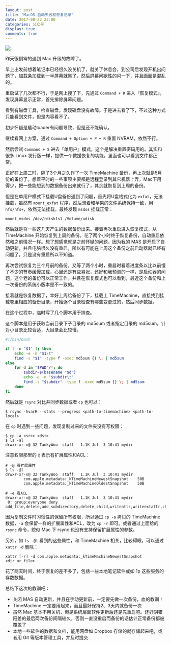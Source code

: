 ```yaml
---
layout: post
title: "MacOS 启动失败和恢复记录"
date: 2017-08-22 22:00
categories: 公众号
display: true
comments: true
---
```


![](https://tankywoo-wb.b0.upaiyun.com/gzh/20170822-macos-recovery.jpeg)

昨天很倒霉的遇到 Mac 升级的故障了。

早上出发前想着笔记本已经很久没关机了，就关了休息会，到公司后发现开机出问题了，加载条加载到一半屏幕就黑了，然后屏幕间歇性的闪一下，并且画面是混乱的。

重启试了几次都不行，于是网上搜了下，先通过 `Command + R` 进入『恢复模式』，发现屏幕显示正常，首先排除屏幕问题。

看到有磁盘工具，检查磁盘，发现磁盘没有故障。于是进去看了下，不过这种方式只能看到文件，但是内容看不了。

初步怀疑是启动loader有问题导致，但是还不能确认。

继续看网上方案，通过 `Command + Option + P + R` 重置 NVRAM，依然不行。

然后尝试 `Command + S` 进去『单用户』模式，这个是解决重置密码用的。其实和很多 Linux 发行版一样，提供一个救援恢复的功能。里面也可以看到文件都正常。

正好在上周二时，隔了3个月之久作了一次 TimeMachine 备份，再上次就是5月份的备份了。想着平时的一些事项主要都是远程登录到其它机器上弄，Mac下用得少，把一些能想到的数据备份出来就行了，其余就恢复到上周的备份。

但是在单用户模式下挂载U盘备份遇到了问题，首先将U盘格式化为 `exfat`，无法挂载，虽然有 `mount_exfat` 程序，然后想着和苹果的文件系统保持一致，用 `hfs/hfs+`，依然无法挂载，最终发现 `msdos` 挂载正常：

```
mount_msdos /dev/rdisk1s1 /Volume/udisk
```

然后就是将一些这几天产生的数据备份出来。接着再次重启进入恢复模式，从 TimeMachine 开始恢复到上周的备份。花了两个小时终于恢复备份，自动重启依然和之前情况一样。想了想感觉就是之前怀疑的问题，因为我的 MAS 是开启了自动更新，并且电脑很久没有重启，所以有可能在上周这个备份之前启动器就已经有问题了，只是没有重启所以不知道。

再次尝试恢复为三个月前的备份，又等了两个小时，重启时看着进度条以比以前慢了不少的节奏缓慢加载，心里还是有些紧张，还好和我预测的一样，是启动器的问题，这个老的备份可以正常工作。并且在恢复模式也可以看到，最近这个备份和上一次备份的系统小版本是不一致的。

接着就是恢复数据了，幸好上周给备份了下，挂载上 TimeMachine，直接找到挂载卷里相应的备份目录，开始逐个目录检查有哪些变更过的，然后同步数据。

在这个过程中，临时写了几个脚本用于排查。

这个脚本是用于获取当前目录下子目录的 md5sum 或者指定目录的 md5sum，针对小目录比较合适，大目录会比较慢。

```bash
#!/bin/bash

if [ -n "$1" ]; then
    echo -e -n "$1\t"
    find -s "$1" -type f -exec md5sum {} \; | md5sum
else
    for d in "$PWD"/*; do
        subdir=$(basename "$d")
        echo -e -n "$subdir\t"
        find -s "$subdir" -type f -exec md5sum {} \; | md5sum
    done
fi
```

然后就是 `rsync` 对比并同步数据或者 `cp` 也可以：

```
$ rsync -hvarH --stats --progress <path-to-timemachine> <path-to-local>
```

在 `cp` 时遇到一些问题，发现复制过来的文件夹没有写权限：

```
$ cp -a <src> <dst>
$ ls -al
drwxr-xr-x@ 32 TankyWoo  staff   1.1K Jul  3 10:41 mydir
```

注意权限那里的 `@` 表示有扩展属性和ACL：

```
# -@ 看扩展属性
$ ls -@l
drwxr-xr-x@ 32 TankyWoo  staff   1.1K Jul  3 10:41 mydir
        com.apple.metadata:_kTimeMachineNewestSnapshot    50B
        com.apple.metadata:_kTimeMachineOldestSnapshot    50B

# -e 看ACL
drwxr-xr-x@ 32 TankyWoo  staff   1.1K Jul  3 10:41 mydir
 0: group:everyone deny add_file,delete,add_subdirectory,delete_child,writeattr,writeextattr,chown
```

因为复制文件时习惯性的保留所有权限，所以通过 `cp -a` 拷贝的 TimeMachine 数据，`-a` 会保留一样的扩展属性和ACL，改为 `cp -r` 即可。或者通过上面给的 `rsync` 命令，貌似 Mac 下 rsync 也没有支持保留扩展属性的参数。

另外，如 `ls -@l` 看到的这些属性，和 TimeMachine 相关，比较碍眼，可以通过 `xattr -d` 删除：

```
xattr [-r] -d com.apple.metadata:_kTimeMachineNewestSnapshot <dir_or_file>
```

花了两天时间，终于恢复的差不多了，包括一些本地笔记软件或如 1p 这些服务的存数数据。

总结下这次的教训吧：

- 关闭 MAS 自动更新，并且在手动更新前，一定要先做一次备份，血的教训！
- TimeMachine 一定要用起来，而且最好保持2、3天内就备份一次
- 虽然 Mac 基本不用关机，但是系统层面软件更新后还是先重启吧。还好阴错阳差的最后两次备份间隔较久，否则一直没重启而备份的话估计正常备份都被覆盖了
- 本地一些软件的数据和文档，能用网盘如 Dropbox 存储的就存储起来吧，或者用 Git 等版本管理工具，并及时提交
